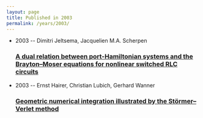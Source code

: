 ```yaml
---
layout: page
title: Published in 2003
permalink: /years/2003/
---
```


<ul class="post-list">

  <li>
    <span class="post-meta">2003 -- Dimitri Jeltsema, Jacquelien M.A. Scherpen</span>
    <h3><a class="post-link" href="../../a-dual-relation-between-port-hamiltonian-systems-and-the-brayton-moser-equations-for-nonlinear-switched-rlc-circuits">A dual relation between port-Hamiltonian systems and the Brayton–Moser equations for nonlinear switched RLC circuits</a></h3>
  </li>
  <li>
    <span class="post-meta">2003 -- Ernst Hairer, Christian Lubich, Gerhard Wanner</span>
    <h3><a class="post-link" href="../../geometric-numerical-integration-illustrated-by-the-stormer-verlet-method">Geometric numerical integration illustrated by the Störmer–Verlet method</a></h3>
  </li>
</ul>

